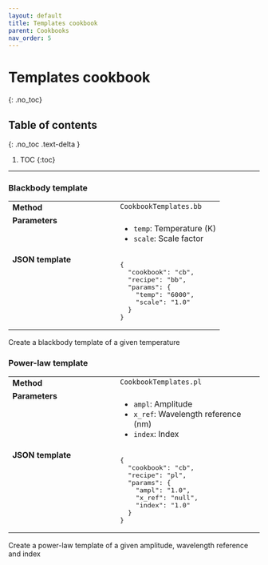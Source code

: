 ```yaml
---
layout: default
title: Templates cookbook
parent: Cookbooks
nav_order: 5
---
```


# Templates cookbook
{: .no_toc}

## Table of contents
{: .no_toc .text-delta }

1. TOC
{:toc}
---

###  Blackbody template
        
<table>
  <tbody>
    <tr>
      <td style="vertical-align:top;width:200px"><strong>Method</strong></td>
      <td style="vertical-align:top"><code>CookbookTemplates.bb</code></td>
    </tr>
    <tr>
      <td style="vertical-align:top"><strong>Parameters</strong></td>
      <td style="vertical-align:top">
        <ul>
          <li><code>temp</code>: Temperature (K)</li>
          <li><code>scale</code>: Scale factor</li>
        </ul>
      </td>
    </tr>
    <tr>
      <td style="vertical-align:top;width:200px"><strong>JSON template</strong></td>
      <td style="vertical-align:top"><pre>
{
  "cookbook": "cb",
  "recipe": "bb",
  "params": {
    "temp": "6000",
    "scale": "1.0"
  }
}    </pre></td>
    </tr>
  </tbody>
</table>

Create a blackbody template of a given temperature

###  Power-law template
        
<table>
  <tbody>
    <tr>
      <td style="vertical-align:top;width:200px"><strong>Method</strong></td>
      <td style="vertical-align:top"><code>CookbookTemplates.pl</code></td>
    </tr>
    <tr>
      <td style="vertical-align:top"><strong>Parameters</strong></td>
      <td style="vertical-align:top">
        <ul>
          <li><code>ampl</code>: Amplitude</li>
          <li><code>x_ref</code>: Wavelength reference (nm)</li>
          <li><code>index</code>: Index</li>
        </ul>
      </td>
    </tr>
    <tr>
      <td style="vertical-align:top;width:200px"><strong>JSON template</strong></td>
      <td style="vertical-align:top"><pre>
{
  "cookbook": "cb",
  "recipe": "pl",
  "params": {
    "ampl": "1.0",
    "x_ref": "null",
    "index": "1.0"
  }
}    </pre></td>
    </tr>
  </tbody>
</table>

Create a power-law template of a given amplitude, wavelength reference and index

